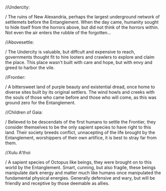 //Undercity:

/ The ruins of New Alexandria, perhaps the largest underground network of settlemets before the Entanglement. When the day came, humanity sought to hide itself from the horrors above, but did not think of the horrors within. Not even the air enters the rubble of the forgotten...

//Abovesettle:

/ The Undercity is valuable, but diffcult and expensive to reach, governments thought fit to hire looters and crawlers to explore and claim the place. This place wasn't built with care and hope, but with envy and greed to harbor the vile.

//Frontier:

/ A bittersweet land of purple beauty and existential dread, once home to diverse sites built by its original settlers. The wind howls and creeks with the souls of those who came before and those who will come, as this was ground zero for the Entanglement.

//Children of Gaia:

/ Believed to be descendats of the first humans to settle the Frontier, they consider themselves to be the only sapient species to have right to this land. Their society breeds conflict, unnacepting of the life brought by the Entanglement, worshippers of their own artifice, it is best to stray far from them.

//Xulu A'thoi

/ A sapient species of Octopus like beings, they were brought on to this world by the Entanglement. Smart, cunning, but also fragile, these beings manipulate dark energy and matter much like humans once manipulated the fundamental physical energies. Generally defensive and wary, but will be friendly and receptive by those deemable as allies.